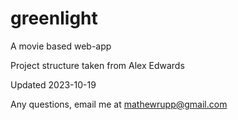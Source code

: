 # greenlight

A movie based web-app

Project structure taken from Alex Edwards

Updated 2023-10-19

Any questions, email me at mathewrupp@gmail.com
